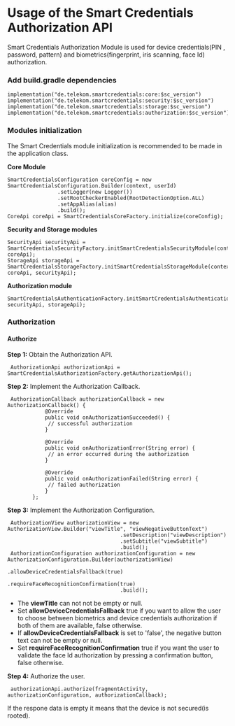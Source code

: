 # Usage of the Smart Credentials Authorization API

Smart Credentials Authorization Module is used for device credentials(PIN , password, pattern) and biometrics(fingerprint, iris scanning, face Id) authorization.

### Add build.gradle dependencies
```
implementation("de.telekom.smartcredentials:core:$sc_version")
implementation("de.telekom.smartcredentials:security:$sc_version")
implementation("de.telekom.smartcredentials:storage:$sc_version")
implementation("de.telekom.smartcredentials:authorization:$sc_version")
````

### Modules initialization

The Smart Credentials module initialization is recommended to be made in the application class.

**Core Module**
``` 
SmartCredentialsConfiguration coreConfig = new SmartCredentialsConfiguration.Builder(context, userId)
                .setLogger(new Logger())
                .setRootCheckerEnabled(RootDetectionOption.ALL)
                .setAppAlias(alias)
                .build();
CoreApi coreApi = SmartCredentialsCoreFactory.initialize(coreConfig);
````

**Security and Storage modules**

``` 
SecurityApi securityApi = SmartCredentialsSecurityFactory.initSmartCredentialsSecurityModule(context, coreApi);
StorageApi storageApi = SmartCredentialsStorageFactory.initSmartCredentialsStorageModule(context, coreApi, securityApi);
```

**Authorization module**
``` 
SmartCredentialsAuthenticationFactory.initSmartCredentialsAuthenticationModule(coreApi, securityApi, storageApi);
````

### Authorization 

#### Authorize

**Step 1:** Obtain the Authorization API.

```
 AuthorizationApi authorizationApi = SmartCredentialsAuthorizationFactory.getAuthorizationApi();
````

**Step 2:** Implement the Authorization Callback.

```
 AuthorizationCallback authorizationCallback = new AuthorizationCallback() {
            @Override
            public void onAuthorizationSucceeded() {
             // successful authorization
            }

            @Override
            public void onAuthorizationError(String error) {
             // an error occurred during the authorization
            }

            @Override
            public void onAuthorizationFailed(String error) {
             // failed authorization
            }
        };
```

**Step 3:** Implement the Authorization Configuration.

```
 AuthorizationView authorizationView = new AuthorizationView.Builder("viewTitle", "viewNegativeButtonText")
									.setDescription("viewDescription")
									.setSubtitle("viewSubtitle")
									.build();
 AuthorizationConfiguration authorizationConfiguration = new AuthorizationConfiguration.Builder(authorizationView)
									.allowDeviceCredentialsFallback(true)
									.requireFaceRecognitionConfirmation(true)
									.build();
```
 * The **viewTitle** can not not be empty or null.
 * Set **allowDeviceCredentialsFallback** true if you want to allow the user to choose between biometrics and device credentials authorization if both of them are available, false otherwise.
 * If **allowDeviceCredentialsFallback** is set to 'false', the negative button text can not be empty or null.
 * Set **requireFaceRecognitionConfirmation** true if you want the user to validate the face Id authorization by pressing a confirmation button, false otherwise.

**Step 4:** Authorize the user.

```
 authorizationApi.authorize(fragmentActivity, authorizationConfiguration, authorizationCallback);
```

If the respone data is empty it means that the device is not secured(is rooted).